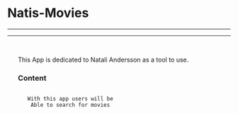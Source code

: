 # Natis-Movies
<hr>
<hr>
<br>
<ul>This App is dedicated to Natali Andersson as a tool to use.

### Content
 
~~~~   
 
   With this app users will be 
    Able to search for movies 
